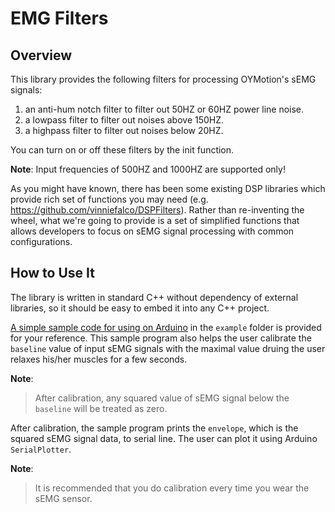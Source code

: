 # EMG Filters

## Overview
This library provides the following filters for processing OYMotion's sEMG
signals:

1. an anti-hum notch filter to filter out 50HZ or 60HZ power line noise.
2. a lowpass filter to filter out noises above 150HZ.
3. a highpass filter to filter out noises below 20HZ.

You can turn on or off these filters by the init function.

**Note**:
Input frequencies of 500HZ and 1000HZ are supported only!

As you might have known, there has been some existing DSP libraries which
provide rich set of functions you may need (e.g. https://github.com/vinniefalco/DSPFilters).
Rather than re-inventing the wheel, what we're going to provide is
a set of simplified functions that allows developers to focus on sEMG signal
processing with common configurations.

## How to Use It
The library is written in standard C++ without dependency of external
libraries, so it should be easy to embed it into any C++ project.

[A simple sample code for using on Arduino][ArduinoSampleCode] in the `example`
folder is provided for your reference. This sample program also helps the user
calibrate the `baseline` value of input sEMG signals with the maximal value
druing the user relaxes his/her muscles for a few seconds.

**Note**:
> After calibration, any squared value of sEMG signal below the `baseline`
> will be treated as zero.

After calibration, the sample program prints the `envelope`, which is the
squared sEMG signal data, to serial line. The user can plot it using
Arduino `SerialPlotter`.

**Note**:
> It is recommended that you do calibration every time you wear
> the sEMG sensor.

[ArduinoSampleCode]: https://github.com/oymotion/EMGFilters/blob/master/examples/SimpleEMGFilters/SimpleEMGFilters.ino
